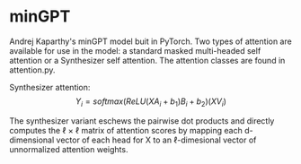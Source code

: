 # minGPT

Andrej Kaparthy's minGPT model buit in PyTorch. Two types of attention are available for use in the model: a standard masked multi-headed self attention or a Synthesizer self attention. The attention classes are found in attention.py. 

Synthesizer attention: $$Y_{i} = softmax(ReLU(XA_{i} + b_{1})B_{i} + b_{2})(XV_{i})$$

The synthesizer variant eschews the pairwise dot products and directly computes the ℓ × ℓ matrix of attention scores by mapping each d-dimensional vector of each head
for X to an ℓ-dimesional vector of unnormalized attention weights.
